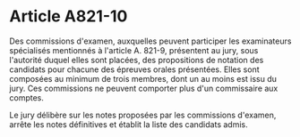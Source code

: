 # Article A821-10

Des commissions d'examen, auxquelles peuvent participer les examinateurs spécialisés mentionnés à l'article A. 821-9, présentent au jury, sous l'autorité duquel elles sont placées, des propositions de notation des candidats pour chacune des épreuves orales présentées. Elles sont composées au minimum de trois membres, dont un au moins est issu du jury. Ces commissions ne peuvent comporter plus d'un commissaire aux comptes.

Le jury délibère sur les notes proposées par les commissions d'examen, arrête les notes définitives et établit la liste des candidats admis.

